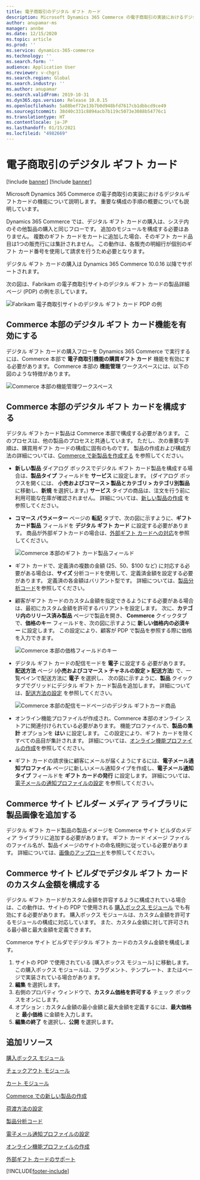 ```yaml
---
title: 電子商取引のデジタル ギフト カード
description: Microsoft Dynamics 365 Commerce の電子商取引の実装におけるデジタルギフトカードの機能について説明します。 重要な構成の手順の概要についても説明しています。
author: anupamar-ms
manager: annbe
ms.date: 12/15/2020
ms.topic: article
ms.prod: ''
ms.service: dynamics-365-commerce
ms.technology: ''
ms.search.form: ''
audience: Application User
ms.reviewer: v-chgri
ms.search.region: Global
ms.search.industry: ''
ms.author: anupamar
ms.search.validFrom: 2019-10-31
ms.dyn365.ops.version: Release 10.0.15
ms.openlocfilehash: 5a88bef72e13b7b0d948bfd7617cb1dbbcd9ce49
ms.sourcegitcommit: 38d40c331c8894acb7b119c5073e3088b54776c1
ms.translationtype: HT
ms.contentlocale: ja-JP
ms.lasthandoff: 01/15/2021
ms.locfileid: "4982669"
---
```

# <a name="e-commerce-digital-gift-cards"></a>電子商取引のデジタル ギフト カード

[!include [banner](includes/banner.md)]
[!include [banner](includes/preview-banner.md)]

Microsoft Dynamics 365 Commerce の電子商取引の実装におけるデジタルギフトカードの機能について説明します。 重要な構成の手順の概要についても説明しています。

Dynamics 365 Commerce では、デジタル ギフト カードの購入は、システ内のその他製品の購入と同じフローです。 追加のモジュールを構成する必要はありません。 複数のギフト カードをカートに追加した場合、そのギフト カード品目は1つの販売行には集計されません。 この動作は、各販売の明細行が個別のギフト カード番号を使用して請求を行うため必要となります。

デジタル ギフト カードの購入は Dynamics 365 Commerce 10.0.16 以降でサポートされます。

次の図は、Fabrikam の電子商取引サイトのデジタル ギフト カードの製品詳細ページ (PDP) の例を示しています。

![Fabrikam 電子商取引サイトのデジタル ギフト カード PDP の例](./media/GiftcardPDP.PNG)

## <a name="turn-on-the-digital-gift-card-feature-in-commerce-headquarters"></a>Commerce 本部のデジタル ギフト カード機能を有効にする

デジタル ギフト カードの購入フローを Dynamics 365 Commerce で実行するには、Commerce 本部で **電子商取引機能の購買ギフト カード** 機能を有効にする必要があります。 Commerce 本部の **機能管理** ワークスペースには、以下の図のような特徴があります。

![Commerce 本部の機能管理ワークスペース](./media/Featureflag.PNG)

## <a name="configure-a-digital-gift-card-in-commerce-headquarters"></a>Commerce 本部のデジタル ギフト カードを構成する

デジタル ギフトカード製品は Commerce 本部で構成する必要があります。 このプロセスは、他の製品のプロセスと共通しています。 ただし、次の重要な手順は、購買用ギフト カードの構成に固有のものです。 製品の作成および構成方法の詳細については、[Commerce で新製品を作成する](create-new-product-commerce.md) を参照してください。

- **新しい製品** ダイアログ ボックスでデジタル ギフト カード製品を構成する場合は、**製品タイプ** フィールドを **サービス** に設定します。 (ダイアログ ボックスを開くには、 **小売およびコマース \> 製品とカテゴリ \> カテゴリ別製品** に移動し、**新規** を選択します。) **サービス** タイプの商品は、注文を行う前に利用可能な在庫が確認されません。 詳細については、[新しい製品の作成](create-new-product-commerce.md#create-a-new-product) を参照してください。
- **コマース パラメーター** ページの **転記** タブで、次の図に示すように、**ギフト カード製品** フィールドを **デジタル ギフト カード** に設定する必要があります。 商品が外部ギフトカードの場合は、[外部ギフト カードへの対応](./dev-itpro/gift-card.md)を参照してください。

    ![Commerce 本部のギフト カード製品フィールド](./media/PostGiftcard.png)

- ギフト カードで、定義済の複数の金額 ($25、$50、$100 など) に対応する必要がある場合は、**サイズ** 分析コードを使用して、定義済金額を設定する必要があります。 定義済の各金額はバリアント型です。 詳細については、[製品分析コード](https://docs.microsoft.com/dynamics365/supply-chain/pim/product-dimensions?toc=/dynamics365/retail/toc.json)を参照してください。
- 顧客がギフト カードのカスタム金額を指定できるようにする必要がある場合は、最初にカスタム金額を許可するバリアントを設定します。 次に、**カテゴリ内のリリース済み製品** ページで製品を開き、 **Commerce** クイックタブで、**価格のキー** フィールドを、次の図に示すように **新しい価格内の必須キー** に設定します。 この設定により、顧客が PDP で製品を参照する際に価格を入力できます。

    ![Commerce 本部の価格フィールドのキー](./media/KeyInPrice.png)

- デジタル ギフト カードの配信モードを **電子** に設定する 必要があります。 **配送方法** ページ (**小売およびコマース  \> チャネルの設定 \> 配送方法**) で、一覧ペインで配送方法に **電子** を選択し、 次の図に示すように、**製品** クイックタブでグリッドにデジタル ギフト カード製品を追加します。 詳細については、[配送方法の設定](https://docs.microsoft.com/dynamicsax-2012/appuser-itpro/set-up-modes-of-delivery) を参照してください。

    ![Commerce 本部の配信モードページのデジタル ギフトカード商品](./media/ElectronicMode.PNG)

- オンライン機能プロファイルが作成され、Commerce 本部のオンライン ストアに関連付けられている必要があります。 機能プロファイルで、**製品の集計** オプションを **はい** に設定します。 この設定により、ギフト カードを除くすべての品目が集計されます。 詳細については、[オンライン機能プロファイルの作成](online-functionality-profile.md)を参照してください。
- ギフト カードの請求後に顧客にメールが届くようにするには、**電子メール通知プロファイル** ページに新しいメール通知タイプを作成し、**電子メール通知タイプ** フィールドを **ギフト カードの発行** に設定します。 詳細については、[電子メールの通知プロファイルの設定](email-notification-profiles.md) を参照してください。

## <a name="add-product-images-to-the-commerce-site-builder-media-library"></a>Commerce サイト ビルダー メディア ライブラリに製品画像を追加する

デジタル ギフト カード製品の製品イメージを Commerce サイト ビルダのメディア ライブラリに追加する必要があります。 ギフト カード イメージ ファイルのファイル名が、製品イメージのサイトの命名規則に従っている必要があります。 詳細については、[画像のアップロード](dam-upload-images.md)を参照してください。

## <a name="configure-a-custom-amount-for-a-digital-gift-card-in-commerce-site-builder"></a>Commerce サイト ビルダでデジタル ギフト カードのカスタム金額を構成する

デジタル ギフト カードがカスタム金額を許容するように構成されている場合は、この動作は、サイトの PDP で使用される [購入ボックス モジュール](add-buy-box.md) でも有効にする必要があります。 購入ボックス モジュールは、カスタム金額を許可するモジュールの構成に対応しています。 また、カスタム金額に対して許可される最小額と最大金額を定義できます。

Commerce サイト ビルダでデジタル ギフト カードのカスタム金額を構成します。

1. サイトの PDP で使用されている [購入ボックス モジュール] に移動します。 この購入ボックス モジュールは、フラグメント、テンプレート、またはページで実装されている場合があります。
1. **編集** を選択します。
1. 右側のプロパティ ウィンドウで、**カスタム価格を許可する** チェック ボックスをオンにします。
1. オプション : カスタム金額の最小金額と最大金額を定義するには、**最大価格** と **最小価格** に金額を入力します。
1. **編集の終了** を選択し、**公開** を選択します。

## <a name="additional-resources"></a>追加リソース

[購入ボックス モジュール](add-buy-box.md)

[チェックアウト モジュール](add-checkout-module.md)

[カート モジュール](add-cart-module.md)

[Commerce での新しい製品の作成](create-new-product-commerce.md)

[荷渡方法の設定](https://docs.microsoft.com/dynamicsax-2012/appuser-itpro/set-up-modes-of-delivery)

[製品分析コード](https://docs.microsoft.com/dynamics365/supply-chain/pim/product-dimensions?toc=/dynamics365/retail/toc.json)

[電子メール通知プロファイルの設定](email-notification-profiles.md)

[オンライン機能プロファイルの作成](online-functionality-profile.md)

[外部ギフト カードのサポート](./dev-itpro/gift-card.md)


[!INCLUDE[footer-include](../includes/footer-banner.md)]